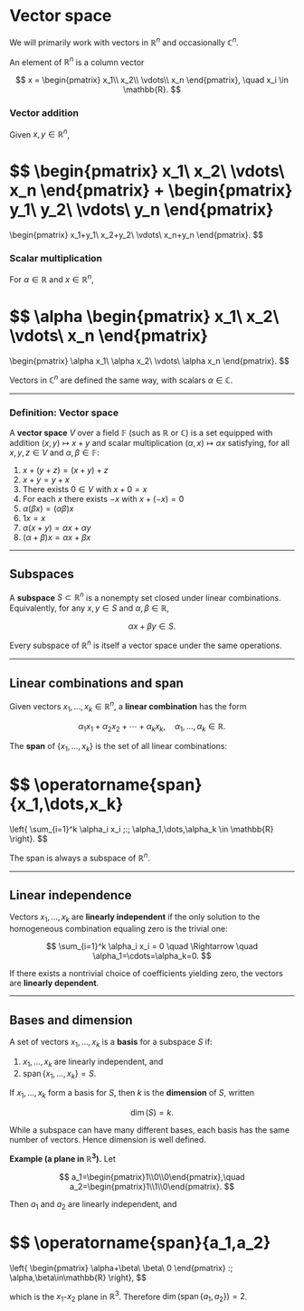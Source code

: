 # Vector space

We will primarily work with vectors in $\mathbb{R}^n$ and occasionally $\mathbb{C}^n$.

An element of $\mathbb{R}^n$ is a column vector

$$
x = \begin{pmatrix}
x_1\\
x_2\\
\vdots\\
x_n
\end{pmatrix},
\quad x_i \in \mathbb{R}.
$$

### Vector addition

Given $x,y \in \mathbb{R}^n$,

$$
\begin{pmatrix}
x_1\\
x_2\\
\vdots\\
x_n
\end{pmatrix}
+
\begin{pmatrix}
y_1\\
y_2\\
\vdots\\
y_n
\end{pmatrix}
=
\begin{pmatrix}
x_1+y_1\\
x_2+y_2\\
\vdots\\
x_n+y_n
\end{pmatrix}.
$$

### Scalar multiplication

For $\alpha \in \mathbb{R}$ and $x \in \mathbb{R}^n$,

$$
\alpha
\begin{pmatrix}
x_1\\
x_2\\
\vdots\\
x_n
\end{pmatrix}
=
\begin{pmatrix}
\alpha x_1\\
\alpha x_2\\
\vdots\\
\alpha x_n
\end{pmatrix}.
$$

Vectors in $\mathbb{C}^n$ are defined the same way, with scalars $\alpha \in \mathbb{C}$.

---

### Definition: Vector space

A **vector space** $V$ over a field $\mathbb{F}$ (such as $\mathbb{R}$ or $\mathbb{C}$) is a set equipped with addition $(x,y)\mapsto x+y$ and scalar multiplication $(\alpha,x)\mapsto \alpha x$ satisfying, for all $x,y,z\in V$ and $\alpha,\beta\in\mathbb{F}$:

1. $x+(y+z)=(x+y)+z$
2. $x+y=y+x$
3. There exists $0\in V$ with $x+0=x$
4. For each $x$ there exists $-x$ with $x+(-x)=0$
5. $\alpha(\beta x)=(\alpha\beta)x$
6. $1x=x$
7. $\alpha(x+y)=\alpha x+\alpha y$
8. $(\alpha+\beta)x=\alpha x+\beta x$

---

## Subspaces

A **subspace** $S \subset \mathbb{R}^n$ is a nonempty set closed under linear combinations. Equivalently, for any $x,y \in S$ and $\alpha,\beta \in \mathbb{R}$,

$$
\alpha x + \beta y \in S.
$$

Every subspace of $\mathbb{R}^n$ is itself a vector space under the same operations.

---

## Linear combinations and span

Given vectors $x_1,\dots,x_k \in \mathbb{R}^n$, a **linear combination** has the form

$$
\alpha_1 x_1 + \alpha_2 x_2 + \cdots + \alpha_k x_k,
\quad \alpha_1,\dots,\alpha_k \in \mathbb{R}.
$$

The **span** of $\{x_1,\dots,x_k\}$ is the set of all linear combinations:

$$
\operatorname{span}\{x_1,\dots,x_k\}
=
\left\{
\sum_{i=1}^k \alpha_i x_i \;:\; \alpha_1,\dots,\alpha_k \in \mathbb{R}
\right\}.
$$

The span is always a subspace of $\mathbb{R}^n$.

---

## Linear independence

Vectors $x_1,\dots,x_k$ are **linearly independent** if the only solution to the homogeneous combination equaling zero is the trivial one:

$$
\sum_{i=1}^k \alpha_i x_i = 0
\quad \Rightarrow \quad
\alpha_1=\cdots=\alpha_k=0.
$$

If there exists a nontrivial choice of coefficients yielding zero, the vectors are **linearly dependent**.

---

## Bases and dimension

A set of vectors $x_1,\dots,x_k$ is a **basis** for a subspace $S$ if:

1. $x_1,\dots,x_k$ are linearly independent, and
2. $\operatorname{span}\{x_1,\dots,x_k\} = S$.

If $x_1,\dots,x_k$ form a basis for $S$, then $k$ is the **dimension** of $S$, written

$$
\dim(S) = k.
$$

While a subspace can have many different bases, each basis has the same number of vectors. Hence dimension is well defined.

**Example (a plane in $\mathbb{R}^3$).** Let

$$
a_1=\begin{pmatrix}1\\0\\0\end{pmatrix},\quad
a_2=\begin{pmatrix}1\\1\\0\end{pmatrix}.
$$

Then $a_1$ and $a_2$ are linearly independent, and

$$
\operatorname{span}\{a_1,a_2\}
=
\left\{
\begin{pmatrix}
\alpha+\beta\\
\beta\\
0
\end{pmatrix}
:\; \alpha,\beta\in\mathbb{R}
\right\},
$$

which is the $x_1$-$x_2$ plane in $\mathbb{R}^3$. Therefore $\dim(\operatorname{span}\{a_1,a_2\})=2$.